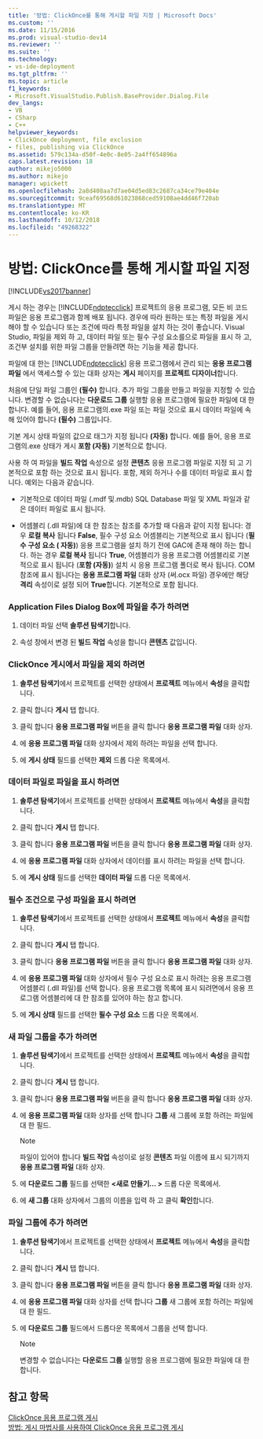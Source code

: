 ```yaml
---
title: '방법: ClickOnce를 통해 게시할 파일 지정 | Microsoft Docs'
ms.custom: ''
ms.date: 11/15/2016
ms.prod: visual-studio-dev14
ms.reviewer: ''
ms.suite: ''
ms.technology:
- vs-ide-deployment
ms.tgt_pltfrm: ''
ms.topic: article
f1_keywords:
- Microsoft.VisualStudio.Publish.BaseProvider.Dialog.File
dev_langs:
- VB
- CSharp
- C++
helpviewer_keywords:
- ClickOnce deployment, file exclusion
- files, publishing via ClickOnce
ms.assetid: 579c134a-d50f-4e0c-8e05-2a4ff654896a
caps.latest.revision: 18
author: mikejo5000
ms.author: mikejo
manager: wpickett
ms.openlocfilehash: 2a8d408aa7d7ae04d5ed83c2687ca34ce79e404e
ms.sourcegitcommit: 9ceaf69568d61023868ced59108ae4dd46f720ab
ms.translationtype: MT
ms.contentlocale: ko-KR
ms.lasthandoff: 10/12/2018
ms.locfileid: "49268322"
---
```

# <a name="how-to-specify-which-files-are-published-by-clickonce"></a>방법: ClickOnce를 통해 게시할 파일 지정
[!INCLUDE[vs2017banner](../includes/vs2017banner.md)]

게시 하는 경우는 [!INCLUDE[ndptecclick](../includes/ndptecclick-md.md)] 프로젝트의 응용 프로그램, 모든 비 코드 파일은 응용 프로그램과 함께 배포 됩니다. 경우에 따라 원하는 또는 특정 파일을 게시 해야 할 수 있습니다 또는 조건에 따라 특정 파일을 설치 하는 것이 좋습니다. Visual Studio, 파일을 제외 하 고, 데이터 파일 또는 필수 구성 요소를으로 파일을 표시 하 고, 조건부 설치를 위한 파일 그룹을 만들려면 하는 기능을 제공 합니다.  
  
 파일에 대 한는 [!INCLUDE[ndptecclick](../includes/ndptecclick-md.md)] 응용 프로그램에서 관리 되는 **응용 프로그램 파일** 에서 액세스할 수 있는 대화 상자는 **게시** 페이지를 **프로젝트 디자이너**합니다.  
  
 처음에 단일 파일 그룹인 **(필수)** 합니다. 추가 파일 그룹을 만들고 파일을 지정할 수 있습니다. 변경할 수 없습니다는 **다운로드 그룹** 실행할 응용 프로그램에 필요한 파일에 대 한 합니다. 예를 들어, 응용 프로그램의.exe 파일 또는 파일 것으로 표시 데이터 파일에 속해 있어야 합니다 **(필수)** 그룹입니다.  
  
 기본 게시 상태 파일의 값으로 태그가 지정 됩니다 **(자동)** 합니다. 예를 들어, 응용 프로그램의.exe 상태가 게시 **포함 (자동)** 기본적으로 합니다.  
  
 사용 하 여 파일을 **빌드 작업** 속성으로 설정 **콘텐츠** 응용 프로그램 파일로 지정 되 고 기본적으로 포함 하는 것으로 표시 됩니다. 포함, 제외 하거나 수를 데이터 파일로 표시 합니다. 예외는 다음과 같습니다.  
  
-   기본적으로 데이터 파일 (.mdf 및.mdb) SQL Database 파일 및 XML 파일과 같은 데이터 파일로 표시 됩니다.  
  
-   어셈블리 (.dll 파일)에 대 한 참조는 참조를 추가할 때 다음과 같이 지정 됩니다: 경우 **로컬 복사** 됩니다 **False**, 필수 구성 요소 어셈블리는 기본적으로 표시 됩니다 (**필수 구성 요소 ( 자동)**) 응용 프로그램을 설치 하기 전에 GAC에 존재 해야 하는 합니다. 하는 경우 **로컬 복사** 됩니다 **True**, 어셈블리가 응용 프로그램 어셈블리로 기본적으로 표시 됩니다 (**포함 (자동)**) 설치 시 응용 프로그램 폴더로 복사 됩니다. COM 참조에 표시 됩니다는 **응용 프로그램 파일** 대화 상자 (써.ocx 파일) 경우에만 해당 **격리** 속성이로 설정 되어 **True**합니다. 기본적으로 포함 됩니다.  
  
### <a name="to-add-files-to-the-application-files-dialog-box"></a>Application Files Dialog Box에 파일을 추가 하려면  
  
1.  데이터 파일 선택 **솔루션 탐색기**합니다.  
  
2.  속성 창에서 변경 된 **빌드 작업** 속성을 합니다 **콘텐츠** 값입니다.  
  
### <a name="to-exclude-files-from-clickonce-publishing"></a>ClickOnce 게시에서 파일을 제외 하려면  
  
1.  **솔루션 탐색기**에서 프로젝트를 선택한 상태에서 **프로젝트** 메뉴에서 **속성**을 클릭합니다.  
  
2.  클릭 합니다 **게시** 탭 합니다.  
  
3.  클릭 합니다 **응용 프로그램 파일** 버튼을 클릭 합니다 **응용 프로그램 파일** 대화 상자.  
  
4.  에 **응용 프로그램 파일** 대화 상자에서 제외 하려는 파일을 선택 합니다.  
  
5.  에 **게시 상태** 필드를 선택한 **제외** 드롭 다운 목록에서.  
  
### <a name="to-mark-files-as-data-files"></a>데이터 파일로 파일을 표시 하려면  
  
1.  **솔루션 탐색기**에서 프로젝트를 선택한 상태에서 **프로젝트** 메뉴에서 **속성**을 클릭합니다.  
  
2.  클릭 합니다 **게시** 탭 합니다.  
  
3.  클릭 합니다 **응용 프로그램 파일** 버튼을 클릭 합니다 **응용 프로그램 파일** 대화 상자.  
  
4.  에 **응용 프로그램 파일** 대화 상자에서 데이터를 표시 하려는 파일을 선택 합니다.  
  
5.  에 **게시 상태** 필드를 선택한 **데이터 파일** 드롭 다운 목록에서.  
  
### <a name="to-mark-files-as-prerequisites"></a>필수 조건으로 구성 파일을 표시 하려면  
  
1.  **솔루션 탐색기**에서 프로젝트를 선택한 상태에서 **프로젝트** 메뉴에서 **속성**을 클릭합니다.  
  
2.  클릭 합니다 **게시** 탭 합니다.  
  
3.  클릭 합니다 **응용 프로그램 파일** 버튼을 클릭 합니다 **응용 프로그램 파일** 대화 상자.  
  
4.  에 **응용 프로그램 파일** 대화 상자에서 필수 구성 요소로 표시 하려는 응용 프로그램 어셈블리 (.dll 파일)를 선택 합니다. 응용 프로그램 목록에 표시 되려면에서 응용 프로그램 어셈블리에 대 한 참조를 있어야 하는 참고 합니다.  
  
5.  에 **게시 상태** 필드를 선택한 **필수 구성 요소** 드롭 다운 목록에서.  
  
### <a name="to-add-a-new-file-group"></a>새 파일 그룹을 추가 하려면  
  
1.  **솔루션 탐색기**에서 프로젝트를 선택한 상태에서 **프로젝트** 메뉴에서 **속성**을 클릭합니다.  
  
2.  클릭 합니다 **게시** 탭 합니다.  
  
3.  클릭 합니다 **응용 프로그램 파일** 버튼을 클릭 합니다 **응용 프로그램 파일** 대화 상자.  
  
4.  에 **응용 프로그램 파일** 대화 상자를 선택 합니다 **그룹** 새 그룹에 포함 하려는 파일에 대 한 필드.  
  
    > [!NOTE]
    >  파일이 있어야 합니다 **빌드 작업** 속성이로 설정 **콘텐츠** 파일 이름에 표시 되기까지 **응용 프로그램 파일** 대화 상자.  
  
5.  에 **다운로드 그룹** 필드를 선택한  **\<새로 만들기... >** 드롭 다운 목록에서.  
  
6.  에 **새 그룹** 대화 상자에서 그룹의 이름을 입력 하 고 클릭 **확인**합니다.  
  
### <a name="to-add-a-file-to-a-group"></a>파일 그룹에 추가 하려면  
  
1.  **솔루션 탐색기**에서 프로젝트를 선택한 상태에서 **프로젝트** 메뉴에서 **속성**을 클릭합니다.  
  
2.  클릭 합니다 **게시** 탭 합니다.  
  
3.  클릭 합니다 **응용 프로그램 파일** 버튼을 클릭 합니다 **응용 프로그램 파일** 대화 상자.  
  
4.  에 **응용 프로그램 파일** 대화 상자를 선택 합니다 **그룹** 새 그룹에 포함 하려는 파일에 대 한 필드.  
  
5.  에 **다운로드 그룹** 필드에서 드롭다운 목록에서 그룹을 선택 합니다.  
  
    > [!NOTE]
    >  변경할 수 없습니다는 **다운로드 그룹** 실행할 응용 프로그램에 필요한 파일에 대 한 합니다.  
  
## <a name="see-also"></a>참고 항목  
 [ClickOnce 응용 프로그램 게시](../deployment/publishing-clickonce-applications.md)   
 [방법: 게시 마법사를 사용하여 ClickOnce 응용 프로그램 게시](../deployment/how-to-publish-a-clickonce-application-using-the-publish-wizard.md)



